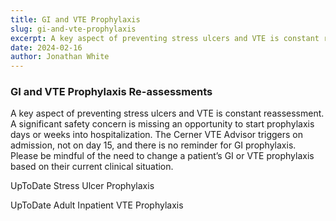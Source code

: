 ```yaml
---
title: GI and VTE Prophylaxis
slug: gi-and-vte-prophylaxis
excerpt: A key aspect of preventing stress ulcers and VTE is constant reassessment. A significant safety concern is missing an opportunity to start prophylaxis...
date: 2024-02-16
author: Jonathan White
---
```


### GI and VTE Prophylaxis Re-assessments

A key aspect of preventing stress ulcers and VTE is constant reassessment. A significant safety concern is missing an opportunity to start prophylaxis days or weeks into hospitalization. The Cerner VTE Advisor triggers on admission, not on day 15, and there is no reminder for GI prophylaxis. Please be mindful of the need to change a patient’s GI or VTE prophylaxis based on their current clinical situation.

[UpToDate Stress Ulcer Prophylaxis](https://www.uptodate.com/contents/stress-ulcers-in-the-intensive-care-unit-diagnosis-management-and-prevention)

[UpToDate Adult Inpatient VTE Prophylaxis](https://www.uptodate.com/contents/prevention-of-venous-thromboembolic-disease-in-acutely-ill-hospitalized-medical-adults)

<style>
a:not(.nav-link) {
  text-decoration: none;
  color: var(--color-secondary);
}

<style>
